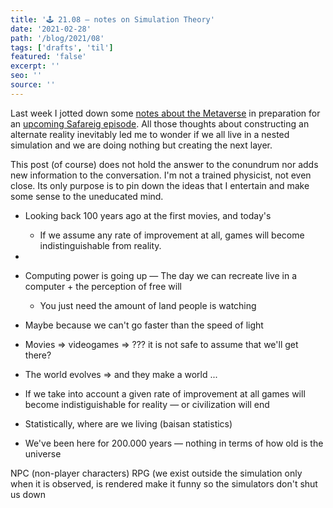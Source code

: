 ```yaml
---
title: '🕹 21.08 — notes on Simulation Theory'
date: '2021-02-28'
path: '/blog/2021/08'
tags: ['drafts', 'til']
featured: 'false'
excerpt: ''
seo: ''
source: ''
---
```


Last week I jotted down some [notes about the Metaverse](/blog/2021/07) in preparation for an [upcoming Safareig episode](https://www.safareig.fm/26). All those thoughts about constructing an alternate reality inevitably led me to wonder if we all live in a nested simulation and we are doing nothing but creating the next layer.

This post (of course) does not hold the answer to the conundrum nor adds new information to the conversation. I'm not a trained physicist, not even close. Its only purpose is to pin down the ideas that I entertain and make some sense to the uneducated mind.

- Looking back 100 years ago at the first movies, and today's

  - If we assume any rate of improvement at all, games will become indistinguishable from reality.

-
- Computing power is going up — The day we can recreate live in a computer + the perception of free will
  - You just need the amount of land people is watching
- Maybe because we can't go faster than the speed of light
- Movies => videogames => ??? it is not safe to assume that we'll get there?
- The world evolves => and they make a world ...
- If we take into account a given rate of improvement at all games will become indistiguishable for reality — or civilization will end
- Statistically, where are we living (baisan statistics)

- We've been here for 200.000 years — nothing in terms of how old is the universe

NPC (non-player characters)
RPG (we exist outside the simulation
only when it is observed, is rendered
make it funny so the simulators don't shut us down
